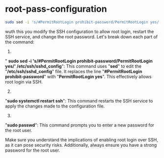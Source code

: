 # root-pass-configuration

```bash
sudo sed -i 's/#PermitRootLogin prohibit-password/PermitRootLogin yes/' /etc/ssh/sshd_config && sudo systemctl restart ssh && sudo passwd
```

wuth this you modify the SSH configuration to allow root login, restart the SSH service, and change the root password. Let's break down each part of the command:

1.
" **sudo sed -i 's/#PermitRootLogin prohibit-password/PermitRootLogin yes/' /etc/ssh/sshd_config**": This command uses "**sed**" to edit the "**/etc/ssh/sshd_config**" file. It replaces the line "**#PermitRootLogin prohibit-password**" with "**PermitRootLogin yes**". This effectively allows root login via SSH.

2.
"**sudo systemctl restart ssh**": This command restarts the SSH service to apply the changes made to the configuration file.

3.
"**sudo passwd**": This command prompts you to enter a new password for the root user.

Make sure you understand the implications of enabling root login over SSH, as it can pose security risks. Additionally, always ensure you have a strong password for the root user.
